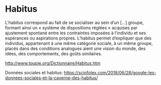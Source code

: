 # Habitus

L’habitus correspond au fait de se socialiser au sein d’un […] groupe, formant ainsi un « système de dispositions réglées » acquises par ajustement spontané entre les contraintes imposées à l’individu et ses espérances ou aspirations propres. L’habitus permet d’expliquer que des individus, appartenant à une même catégorie sociale, à un même groupe, placés dans des conditions analogues aient une vision du monde, des idées, des comportements, des goûts similaires.

http://www.toupie.org/Dictionnaire/Habitus.htm

Données sociales et habitus: https://scinfolex.com/2018/06/28/google-les-donnees-sociales-et-la-caverne-des-habitus/
